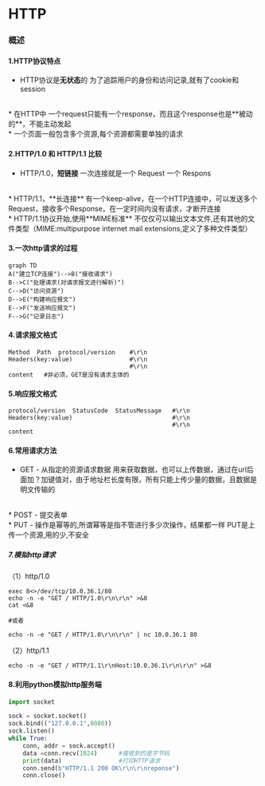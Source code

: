 # HTTP
### 概述
#### 1.HTTP协议特点
* HTTP协议是**无状态**的
为了追踪用户的身份和访问记录,就有了cookie和session
</br>
* 在HTTP中 一个request只能有一个response，而且这个response也是**被动的**，不能主动发起
</br>
* 一个页面一般包含多个资源,每个资源都需要单独的请求

#### 2.HTTP/1.0 和 HTTP/1.1 比较
* HTTP/1.0，**短链接**
一次连接就是一个 Request 一个 Respons
</br>
* HTTP/1.1，**长连接**
有一个keep-alive，在一个HTTP连接中，可以发送多个Request，接收多个Response，在一定时间内没有请求，才断开连接
</br>
* HTTP/1.1协议开始,使用**MIME标准**
不仅仅可以输出文本文件,还有其他的文件类型（MIME:multipurpose internet mail extensions,定义了多种文件类型）

#### 3.一次http请求的过程
```mermaid
graph TD
A("建立TCP连接")-->B("接收请求")
B-->C("处理请求(对请求报文进行解析)")
C-->D("访问资源")
D-->E("构建响应报文")
E-->F("发送响应报文")
F-->G("记录日志")
```

#### 4.请求报文格式
```shell
Method  Path  protocol/version    #\r\n
Headers(key:value)                #\r\n
                                  #\r\n
content   #非必须，GET是没有请求主体的
```

#### 5.响应报文格式
```shell
protocol/version  StatusCode  StatusMessage   #\r\n
Headers(key:value)                            #\r\n
                                              #\r\n
content
```

#### 6.常用请求方法
* GET - 从指定的资源请求数据
用来获取数据，也可以上传数据，通过在url后面加？加键值对，由于地址栏长度有限，所有只能上传少量的数据，且数据是明文传输的
</br>
* POST - 提交表单
</br>
* PUT - 操作是幂等的,所谓幂等是指不管进行多少次操作，结果都一样
PUT是上传一个资源,用的少,不安全

##### 7.模拟http请求
（1）http/1.0
```shell
exec 8<>/dev/tcp/10.0.36.1/80
echo -n -e "GET / HTTP/1.0\r\n\r\n" >&8
cat <&8

#或者

echo -n -e "GET / HTTP/1.0\r\n\r\n" | nc 10.0.36.1 80
```
（2）http/1.1
```shell
echo -n -e "GET / HTTP/1.1\r\nHost:10.0.36.1\r\n\r\n" >&8
```

#### 8.利用python模拟http服务端
```python
import socket

sock = socket.socket()
sock.bind(("127.0.0.1",8080))
sock.listen()
while True:
    conn, addr = sock.accept()
    data =conn.recv(1024)      #接收到的是字节码
    print(data)                #打印HTTP请求
    conn.send(b"HTTP/1.1 200 OK\r\n\r\nreponse")
    conn.close()
```
